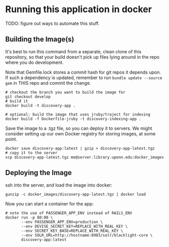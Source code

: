 
# Running this application in docker

TODO: figure out ways to automate this stuff.

## Building the Image(s)

It's best to run this command from a separate, clean clone of this
repository, so that your build doesn't pick up files lying around in
the repo where you do development.

Note that Gemfile.lock stores a commit hash for git repos it depends
upon. If such a dependency is updated, remember to run `bundle update
--source gem` in THIS repo and commit the change.

```
# checkout the branch you want to build the image for
git checkout develop
# build it
docker build -t discovery-app .

# optional: build the image that uses jruby/traject for indexing
docker build -f Dockerfile-jruby -t discovery-indexing-app .
```

Save the image to a .tgz file, so you can deploy it to servers. We
might consider setting up our own Docker registry for storing images,
at some point.

```
docker save discovery-app:latest | gzip > discovery-app-latest.tgz
# copy it to the server
scp discovery-app-latest.tgz me@server.library.upenn.edu:docker_images
```

## Deploying the Image

ssh into the server, and load the image into docker:

```
gunzip -c docker_images/discovery-app-latest.tgz | docker load
```

Now you can start a container for the app:

```
# note the use of PASSENGER_APP_ENV instead of RAILS_ENV
docker run -p 80:80 \
       --env PASSENGER_APP_ENV=production \
       --env DEVISE_SECRET_KEY=REPLACE_WITH_REAL_KEY \
       --env SECRET_KEY_BASE=REPLACE_WITH_REAL_KEY \
       --env SOLR_URL=http://hostname:8983/solr/blacklight-core \
       discovery-app:latest
```
